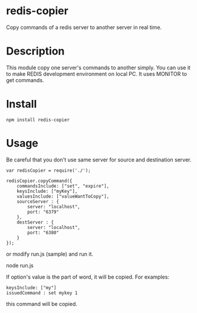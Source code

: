 redis-copier
====
Copy commands of a redis server to another server in real time.

# Description

This module copy one server's commands to another simply.
You can use it to make REDIS development environment on local PC.
It uses MONITOR to get commands.

# Install

    npm install redis-copier

# Usage

Be careful that you don't use same server for source and destination server.

    var redisCopier = require('./');

    redisCopier.copyCommand({
        commandsInclude: ["set", "expire"],
        keysInclude: ["myKey"],
        valuesInclude: ["valueWantToCopy"],
        sourceServer : {
            server: "localhost",
            port: "6379"
        },
        destServer : {
            server: "localhost",
            port: "6380"
        }
    });

or modify run.js (sample) and run it.

   node run.js

If option's value is the part of word, it will be copied.
For examples:

    keysInclude: ["my"]
    issuedCommand : set mykey 1

this command will be copied.
